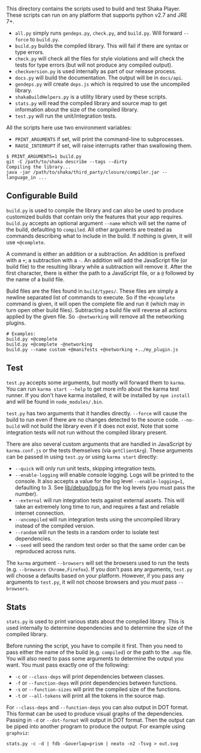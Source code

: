 This directory contains the scripts used to build and test Shaka Player.  These
scripts can run on any platform that supports python v2.7 and JRE 7+.

* `all.py` simply runs `gendeps.py`, `check.py`, and `build.py`.  Will forward
  `--force` to `build.py`.
* `build.py` builds the compiled library.  This will fail if there are syntax
  or type errors.
* `check.py` will check all the files for style violations and will check the
  tests for type errors (but will not produce any compiled output).
* `checkversion.py` is used internally as part of our release process.
* `docs.py` will build the documentation.  The output will be in `docs/api`.
* `gendeps.py` will create `deps.js` which is required to use the uncompiled
  library.
* `shakaBuildHelpers.py` is a utility library used by these scripts.
* `stats.py` will read the compiled library and source map to get information
  about the size of the compiled library.
* `test.py` will run the unit/integration tests.

All the scripts here use two environment variables:

* `PRINT_ARGUMENTS` if set, will print the command-line to subprocesses.
* `RAUSE_INTERRUPT` if set, will raise interrupts rather than swallowing them.

```shell
$ PRINT_ARGUMENTS=1 build.py
git -C /path/to/shaka describe --tags --dirty
Compiling the library...
java -jar /path/to/shaka/third_party/closure/compiler.jar --language_in ...
```

## Configurable Build

`build.py` is used to compile the library and can also be used to produce
customized builds that contain only the features that your app requires.
`build.py` accepts an optional argument `--name` which will set the name of
the build, defaulting to `compiled`.  All other arguments are treated as
commands describing what to include in the build.  If nothing is given, it
will use `+@complete`.

A command is either an addition or a subtraction.  An addition is prefixed with
a `+`; a subtraction with a `-`.  An addition will add the JavaScript file (or
build file) to the resulting library while a subtraction will remove it.  After
the first character, there is either the path to a JavaScript file, or a `@`
followed by the name of a build file.

Build files are the files found in `build/types/`.  These files are simply a
newline separated list of commands to execute.  So if the `+@complete` command
is given, it will open the complete file and run it (which may in turn open
other build files).  Subtracting a build file will reverse all actions applied
by the given file.  So `-@networking` will remove all the networking plugins.

```shell
# Examples:
build.py +@complete
build.py +@complete -@networking
build.py --name custom +@manifests +@networking +../my_plugin.js
```

## Test

`test.py` accepts some arguments, but mostly will forward them to `karma`.  You
can run `karma start --help` to get more info about the karma test runner. If
you don't have karma installed, it will be installed by `npm install` and will
be found in `node_modules/.bin`.

`test.py` has two arguments that it handles directly.  `--force` will cause
the build to run even if there are no changes detected to the source code.
`--no-build` will not build the library even if it does not exist.  Note that
some integration tests will not run without the compiled library present.

There are also several custom arguments that are handled in JavaScript by
`karma.conf.js` or the tests themselves (via `getClientArg`).
These arguments can be passed in using `test.py` or using `karma start`
directly:
* `--quick` will only run unit tests, skipping integration tests.
* `--enable-logging` will enable console logging.  Logs will be printed to
  the console.  It also accepts a value for the log level `--enable-logging=1`,
  defaulting to 3.  See [lib/debug/log.js][] for the log levels (you must
  pass the number).
* `--external` will run integration tests against external assets.  This will
  take an extremely long time to run, and requires a fast and reliable internet
  connection.
* `--uncompiled` will run integration tests using the uncompiled library instead
  of the compiled version.
* `--random` will run the tests in a random order to isolate test dependencies.
* `--seed` will seed the random test order so that the same order can be
  reproduced across runs.

The `karma` argument `--browsers` will set the browsers used to run the tests
(e.g. `--browsers Chrome,Firefox`).  If you don't pass any arguments, `test.py`
will choose a defaults based on your platform.  However, if you pass any
arguments to `test.py`, it will not choose browsers and you *must* pass
`--browsers`.

[lib/debug/log.js]: https://github.com/google/shaka-player/blob/master/lib/debug/log.js

## Stats

`stats.py` is used to print various stats about the compiled library.  This is
used internally to determine dependencies and to determine the size of the
compiled library.

Before running the script, you have to compile it first.  Then you need to pass
either the name of the build (e.g. `compiled`) or the path to the `.map` file.
You will also need to pass some arguments to determine the output you want.
You must pass exactly one of the following:

* `-c` or `--class-deps` will print dependencies between classes.
* `-f` or `--function-deps` will print dependencies between functions.
* `-s` or `--function-sizes` will print the compiled size of the functions.
* `-t` or `--all-tokens` will print all the tokens in the source map.

For `--class-deps` and `--function-deps` you can also output in DOT format.
This format can be used to produce visual graphs of the dependencies.  Passing
in `-d` or `--dot-format` will output in DOT format.  Then the output can be
piped into another program to produce the output.  For example using `graphviz`:

```shell
stats.py -c -d | fdb -Goverlap=prism | neato -n2 -Tsvg > out.svg
```
